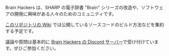 Brain Hackers は、SHARP の電子辞書 "Brain" シリーズの改造や、ソフトウェアの開発に興味がある人々のためのコミュニティです。

[このリポジトリの Wiki](https://github.com/brain-hackers/README/wiki) では公開しているソースコードのビルド方法などを集約する予定です。

議論や質問は基本的に [Brain Hackers の Discord サーバー](https://discord.gg/UD8qHhs)で受け付けています。ぜひご参加ください。

